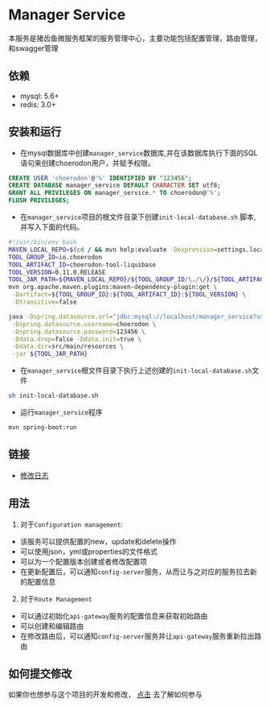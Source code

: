# Manager Service
本服务是猪齿鱼微服务框架的服务管理中心，主要功能包括配置管理，路由管理，和swagger管理


## 依赖

- mysql: 5.6+
- redis: 3.0+


## 安装和运行
* 在mysql数据库中创建`manager_service`数据库,并在该数据库执行下面的SQL语句来创建choerodon用户，并赋予权限。  
```sql 
CREATE USER 'choerodon'@'%' IDENTIFIED BY "123456"; 
CREATE DATABASE manager_service DEFAULT CHARACTER SET utf8; 
GRANT ALL PRIVILEGES ON manager_service.* TO choerodon@'%'; 
FLUSH PRIVILEGES;
```   
* 在`manager_service`项目的根文件目录下创建`init-local-database.sh` 脚本,并写入下面的代码。
```sh
#!/usr/bin/env bash
MAVEN_LOCAL_REPO=$(cd / && mvn help:evaluate -Dexpression=settings.localRepository -q -DforceStdout)
TOOL_GROUP_ID=io.choerodon
TOOL_ARTIFACT_ID=choerodon-tool-liquibase
TOOL_VERSION=0.11.0.RELEASE
TOOL_JAR_PATH=${MAVEN_LOCAL_REPO}/${TOOL_GROUP_ID/\./\/}/${TOOL_ARTIFACT_ID}/${TOOL_VERSION}/${TOOL_ARTIFACT_ID}-${TOOL_VERSION}.jar
mvn org.apache.maven.plugins:maven-dependency-plugin:get \
 -Dartifact=${TOOL_GROUP_ID}:${TOOL_ARTIFACT_ID}:${TOOL_VERSION} \
 -Dtransitive=false

java -Dspring.datasource.url="jdbc:mysql://localhost/manager_service?useUnicode=true&characterEncoding=utf-8&useSSL=false&useInformationSchema=true&remarks=true" \
 -Dspring.datasource.username=choerodon \
 -Dspring.datasource.password=123456 \
 -Ddata.drop=false -Ddata.init=true \
 -Ddata.dir=src/main/resources \
 -jar ${TOOL_JAR_PATH}
```
* 在`manager_service`根文件目录下执行上述创建的`init-local-database.sh`文件
```sh
sh init-local-database.sh
```
* 运行`manager_service`程序
```sh
mvn spring-boot:run
```

## 链接
* [修改日志](./CHANGELOG.zh-CN.md)

## 用法
1. 对于`Configuration management`: 
 * 该服务可以提供配置的new，update和delete操作
 * 可以使用json，yml或properties的文件格式
 * 可以为一个配置版本创建或者修改配置项
 * 在更新配置后，可以通知`config-server`服务，从而让与之对应的服务拉去新的配置信息
2. 对于`Route Management`
 * 可以通过初始化`api-gateway`服务的配置信息来获取初始路由
 * 可以创建和编辑路由
 * 在修改路由后，可以通知`config-server`服务并让`api-gateway`服务重新拉出路由

## 如何提交修改

如果你也想参与这个项目的开发和修改， [点击](https://github.com/choerodon/choerodon/blob/master/CONTRIBUTING.md) 去了解如何参与